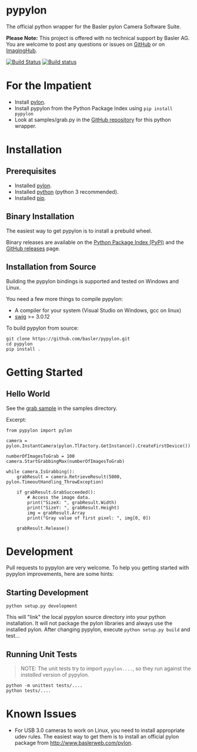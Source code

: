 # pypylon
The official python wrapper for the Basler pylon Camera Software Suite.

**Please Note:**
This project is offered with no technical support by Basler AG.
You are welcome to post any questions or issues on [GitHub](https://github.com/basler/pypylon) or on [ImagingHub](https://www.imaginghub.com).

[![Build Status](https://travis-ci.org/basler/pypylon.svg?branch=master)](https://travis-ci.org/basler/pypylon)
[![Build status](https://ci.appveyor.com/api/projects/status/45j4tydwdr0fv05p/branch/master?svg=true)](https://ci.appveyor.com/project/basler-oss/pypylon/branch/master)

# For the Impatient
 * Install [pylon](https://www.baslerweb.com/pylon).
 * Install pypylon from the Python Package Index using ```pip install pypylon```
 * Look at samples/grab.py in the [GitHub repository](https://github.com/basler/pypylon) for this python wrapper.

# Installation
## Prerequisites
 * Installed [pylon](https://www.baslerweb.com/pylon).
 * Installed [python](https://www.python.org/) (python 3 recommended).
 * Installed [pip](https://pip.pypa.io/en/stable/).

## Binary Installation
The easiest way to get pypylon is to install a prebuild wheel.

Binary releases are available on the [Python Package Index (PyPI)](https://pypi.org/project/pypylon/) and the [GitHub releases](https://github.com/Basler/pypylon/releases) page.

## Installation from Source
Building the pypylon bindings is supported and tested on Windows and Linux.

You need a few more things to compile pypylon:
 * A compiler for your system (Visual Studio on Windows, gcc on linux)
 * [swig](http://www.swig.org) >= 3.0.12

To build pypylon from source:
```
git clone https://github.com/basler/pypylon.git
cd pypylon
pip install .
```

# Getting Started
## Hello World
See the [grab sample](https://github.com/Basler/pypylon/samples/grab.py) in the samples directory.

Excerpt:

```
from pypylon import pylon

camera = pylon.InstantCamera(pylon.TlFactory.GetInstance().CreateFirstDevice())

numberOfImagesToGrab = 100
camera.StartGrabbingMax(numberOfImagesToGrab)

while camera.IsGrabbing():
    grabResult = camera.RetrieveResult(5000, pylon.TimeoutHandling_ThrowException)

    if grabResult.GrabSucceeded():
        # Access the image data.
        print("SizeX: ", grabResult.Width)
        print("SizeY: ", grabResult.Height)
        img = grabResult.Array
        print("Gray value of first pixel: ", img[0, 0])
    
    grabResult.Release()
```

# Development

Pull requests to pypylon are very welcome. To help you getting started with pypylon improvements, here are some hints:

## Starting Development
```
python setup.py development
```
This will "link" the local pypylon source directory into your python installation. It will not package the pylon libraries and always use the installed pylon.
After changing pypylon, execute `python setup.py build` and test...

## Running Unit Tests
> NOTE: The unit tests try to import `pypylon....`, so they run against the *installed* version of pypylon.
``` 
python -m unittest tests/....
python tests/....
```
# Known Issues
 * For USB 3.0 cameras to work on Linux, you need to install appropriate udev rules. 
   The easiest way to get them is to install an official pylon package from http://www.baslerweb.com/pylon.
